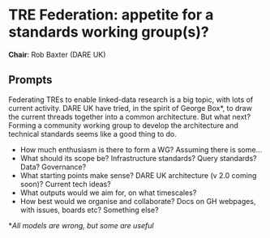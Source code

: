 # TRE Federation: appetite for a standards working group(s)?
**Chair**: Rob Baxter (DARE UK)

## Prompts
Federating TREs to enable linked-data research is a big topic, with lots of current activity. 
DARE UK have tried, in the spirit of George Box*, to draw the current threads together into a common architecture. 
But what next? Forming a community working group to develop the architecture and technical standards seems like a good thing to do.

- How much enthusiasm is there to form a WG? Assuming there is some…
- What should its scope be? Infrastructure standards? Query standards? Data? Governance?
- What starting points make sense? DARE UK architecture (v 2.0 coming soon)? Current tech ideas?
- What outputs would we aim for, on what timescales?
- How best would we organise and collaborate? Docs on GH webpages, with issues, boards etc? Something else?

*_All models are wrong, but some are useful_